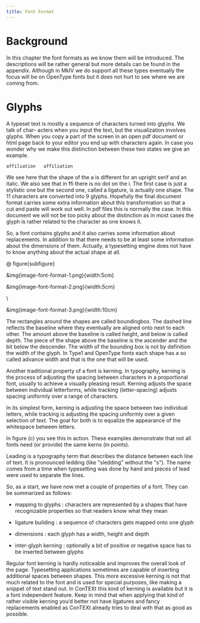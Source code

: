 ```yaml
---
title: Font Format
---
```


# Background

In this chapter the font formats as we know them will be introduced. The
descriptions will be rather general but more details can be found in the
appendix. Although in MkIV we do support all these types eventually the focus
will be on OpenType fonts but it does not hurt to see where we are coming
from.

# Glyphs

A typeset text is mostly a sequence of characters turned into glyphs. We talk
of char- acters when you input the text, but the visualization involves
glyphs. When you copy a part of the screen in an open pdf document or html
page back to your editor you end up with characters again. In case you wonder
why we make this distinction between these two states we give an example.

    affiliation   affiliation

We see here that the shape of the a is different for an upright serif and an
italic. We also see that in ffi there is no dot on the i. The first case is
just a stylistic one but the second one, called a ligature, is actually one
shape. The 11 characters are converted into 9 glyphs. Hopefully the final
document format carries some extra information about this transformation so
that a cut and paste will work out well. In pdf files this is normally the
case. In this document we will not be too picky about the distinction as in
most cases the glyph is rather related to the character as one knows it.

So, a font contains glyphs and it also carries some information about
replacements. In addition to that there needs to be at least some information
about the dimensions of them. Actually, a typesetting engine does not have to
know anything about the actual shape at all.

@ figure{subfigure}

  &img{image-font-format-1.png}{width:5cm}
  
  &img{image-font-format-2.png}{width:5cm}

  \\
  
  &img{image-font-format-3.png}{width:10cm}


The rectangles around the shapes are called
boundingbox. The dashed line reflects the baseline where they eventually are
aligned onto next to each other. The amount above the baseline is called
height, and below is called depth. The piece of the shape above the baseline
is the ascender and the bit below the descender. The width of the bounding box
is not by definition the width of the glyph. In Type1 and OpenType fonts each
shape has a so called advance width and that is the one that will be used.

Another traditional property of a font is kerning.  In typography, kerning is
the process of adjusting the spacing between characters in a proportional
font, usually to achieve a visually pleasing result. Kerning adjusts the space
between individual letterforms, while tracking (letter-spacing) adjusts
spacing uniformly over a range of characters.

In its simplest form, kerning is adjusting the space between two individual
letters, while tracking is adjusting the spacing uniformly over a given
selection of text. The goal for both is to equalize the appearance of the
whitespace between letters.

In figure (c) you see this in action. These examples demonstrate that not all
fonts need (or provide) the same kerns (in points).

Leading is a typography term that describes the distance between each line of
text. It is pronounced ledding (like "sledding" without the "s"). The name
comes from a time when typesetting was done by hand and pieces of lead were
used to separate the lines.

So, as a start, we have now met a couple of properties of a font. They can be
summarized as follows:

- mapping to glyphs : characters are represented by a shapes that have
  recognizable properties so that readers know what they mean 

- ligature building : a sequence of characters gets mapped onto one glyph

- dimensions : each glyph has a width, height and depth

- inter-glyph kerning : optionally a bit of positive or negative space has to
  be inserted between glyphs

Regular font kerning is hardly noticeable and improves the overall look of the
page. Typesetting applications sometimes are capable of inserting additional
spaces between shapes. This more excessive kerning is not that much related to
the font and is used for special purposes, like making a snippet of text stand
out. In ConTEXt this kind of kerning is available but it is a font independent
feature. Keep in mind that when applying that kind of rather visible kerning
you’d better not have ligatures and fancy replacements enabled as ConTEXt
already tries to deal with that as good as possible.

















